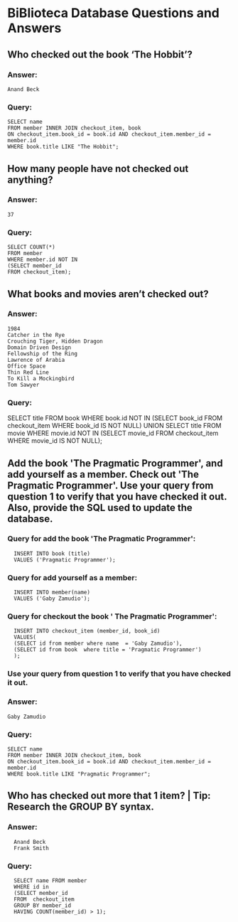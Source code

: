# BiBlioteca Database Questions and Answers

## Who checked out the book ‘The Hobbit’?
### Answer:
    Anand Beck

### Query:
    SELECT name
    FROM member INNER JOIN checkout_item, book
    ON checkout_item.book_id = book.id AND checkout_item.member_id = member.id
    WHERE book.title LIKE "The Hobbit";

## How many people have not checked out anything?
### Answer:
    37

### Query:
    SELECT COUNT(*)
    FROM member
    WHERE member.id NOT IN
    (SELECT member_id
    FROM checkout_item);

## What books and movies aren’t checked out?
### Answer:
    1984
    Catcher in the Rye
    Crouching Tiger, Hidden Dragon
    Domain Driven Design
    Fellowship of the Ring
    Lawrence of Arabia
    Office Space
    Thin Red Line
    To Kill a Mockingbird
    Tom Sawyer

### Query:
SELECT title FROM book
    WHERE book.id NOT IN
    (SELECT book_id
    FROM checkout_item
    WHERE book_id IS NOT NULL)
    UNION
    SELECT title FROM movie
    WHERE movie.id NOT IN
    (SELECT movie_id
    FROM checkout_item
    WHERE movie_id IS NOT NULL);


## Add the book 'The Pragmatic Programmer', and add yourself as a member. Check out 'The Pragmatic Programmer'. Use your query from question 1 to verify that you have checked it out. Also, provide the SQL used to update the database.
### Query for add the book 'The Pragmatic Programmer':
      INSERT INTO book (title)
      VALUES ('Pragmatic Programmer');

### Query for add yourself as a member:
      INSERT INTO member(name)
      VALUES ('Gaby Zamudio');

### Query for checkout the book ' The Pragmatic Programmer':   
      INSERT INTO checkout_item (member_id, book_id)
      VALUES(
      (SELECT id from member where name  = 'Gaby Zamudio'),
      (SELECT id from book  where title = 'Pragmatic Programmer')  
      );
### Use your query from question 1 to verify that you have checked it out.
### Answer:
    Gaby Zamudio

### Query:
    SELECT name
    FROM member INNER JOIN checkout_item, book
    ON checkout_item.book_id = book.id AND checkout_item.member_id = member.id
    WHERE book.title LIKE "Pragmatic Programmer";

## Who has checked out more that 1 item? | Tip: Research the GROUP BY syntax.
### Answer:
      Anand Beck
      Frank Smith

### Query:

      SELECT name FROM member 
      WHERE id in
      (SELECT member_id 
      FROM  checkout_item 
      GROUP BY member_id
      HAVING COUNT(member_id) > 1);
